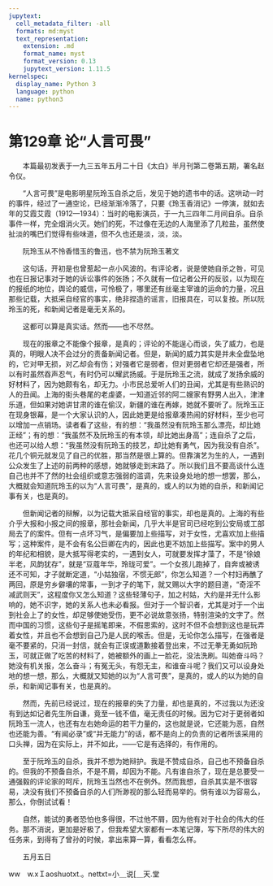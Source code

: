 ```yaml
---
jupytext:
  cell_metadata_filter: -all
  formats: md:myst
  text_representation:
    extension: .md
    format_name: myst
    format_version: 0.13
    jupytext_version: 1.11.5
kernelspec:
  display_name: Python 3
  language: python
  name: python3
---
```

# 第129章  论“人言可畏” 

　　本篇最初发表于一九三五年五月二十日《太白》半月刊第二卷第五期，署名赵令仪。 

　　“人言可畏”是电影明星阮玲玉自杀之后，发见于她的遗书中的话。这哄动一时的事件，经过了一通空论，已经渐渐冷落了，只要《玲玉香消记》一停演，就如去年的艾霞艾霞（1912—1934）：当时的电影演员，于一九三四年二月间自杀。自杀事件一样，完全烟消火灭。她们的死，不过像在无边的人海里添了几粒盐，虽然使扯淡的嘴巴们觉得有些味道，但不久也还是淡，淡，淡。 

　　阮玲玉从不怜香惜玉的鲁迅，也不禁为阮玲玉著文 

　　这句话，开初是也曾惹起一点小风波的。有评论者，说是使她自杀之咎，可见也在日报记事对于她的诉讼事件的张扬；不久就有一位记者公开的反驳，以为现在的报纸的地位，舆论的威信，可怜极了，哪里还有丝毫主宰谁的运命的力量，况且那些记载，大抵采自经官的事实，绝非捏造的谣言，旧报具在，可以复按。所以阮玲玉的死，和新闻记者是毫无关系的。 

　　这都可以算是真实话。然而——也不尽然。 

　　现在的报章之不能像个报章，是真的；评论的不能逞心而谈，失了威力，也是真的，明眼人决不会过分的责备新闻记者。但是，新闻的威力其实是并未全盘坠地的，它对甲无损，对乙却会有伤；对强者它是弱者，但对更弱者它却还是强者，所以有时虽然吞声忍气，有时仍可以耀武扬威。于是阮玲玉之流，就成了发扬余威的好材料了，因为她颇有名，却无力。小市民总爱听人们的丑闻，尤其是有些熟识的人的丑闻。上海的街头巷尾的老虔婆，一知道近邻的阿二嫂家有野男人出入，津津乐道，但如果对她讲甘肃的谁在偷汉，新疆的谁在再嫁，她就不要听了。阮玲玉正在现身银幕，是一个大家认识的人，因此她更是给报章凑热闹的好材料，至少也可以增加一点销场。读者看了这些，有的想：“我虽然没有阮玲玉那么漂亮，却比她正经”；有的想：“我虽然不及阮玲玉的有本领，却比她出身高”；连自杀了之后，也还可以给人想：“我虽然没有阮玲玉的技艺，却比她有勇气，因为我没有自杀”。花几个铜元就发见了自己的优胜，那当然是很上算的。但靠演艺为生的人，一遇到公众发生了上述的前两种的感想，她就够走到末路了。所以我们且不要高谈什么连自己也并不了然的社会组织或意志强弱的滥调，先来设身处地的想一想罢，那么，大概就会知道阮玲玉的以为“人言可畏”，是真的，或人的以为她的自杀，和新闻记事有关，也是真的。 

　　但新闻记者的辩解，以为记载大抵采自经官的事实，却也是真的。上海的有些介乎大报和小报之间的报章，那社会新闻，几乎大半是官司已经吃到公安局或工部局去了的案件。但有一点坏习气，是偏要加上些描写，对于女性，尤喜欢加上些描写；这种案件，是不会有名公巨卿在内的，因此也更不妨加上些描写。案中的男人的年纪和相貌，是大抵写得老实的，一遇到女人，可就要发挥才藻了，不是“徐娘半老，风韵犹存”，就是“豆蔻年华，玲珑可爱”。一个女孩儿跑掉了，自奔或被诱还不可知，才子就断定道，“小姑独宿，不惯无郎”，你怎么知道？一个村妇再醮了两回，原是穷乡僻壤的常事，一到才子的笔下，就又赐以大字的题目道，“奇淫不减武则天”，这程度你又怎么知道？这些轻薄句子，加之村姑，大约是并无什么影响的，她不识字，她的关系人也未必看报。但对于一个智识者，尤其是对于一个出到社会上了的女性，却足够使她受伤，更不必说故意张扬，特别渲染的文字了。然而中国的习惯，这些句子是摇笔即来，不假思索的，这时不但不会想到这也是玩弄着女性，并且也不会想到自己乃是人民的喉舌。但是，无论你怎么描写，在强者是毫不要紧的，只消一封信，就会有正误或道歉接着登出来，不过无拳无勇如阮玲玉，可就正做了吃苦的材料了，她被额外的画上一脸花，没法洗刷。叫她奋斗吗？她没有机关报，怎么奋斗；有冤无头，有怨无主，和谁奋斗呢？我们又可以设身处地的想一想，那么，大概就又知她的以为“人言可畏”，是真的，或人的以为她的自杀，和新闻记事有关，也是真的。 

　　然而，先前已经说过，现在的报章的失了力量，却也是真的，不过我以为还没有到达如记者先生所自谦，竟至一钱不值，毫无责任的时候。因为它对于更弱者如阮玲玉一流人，也还有左右她命运的若干力量的，这也就是说，它还能为恶，自然也还能为善。“有闻必录”或“并无能力”的话，都不是向上的负责的记者所该采用的口头禅，因为在实际上，并不如此，——它是有选择的，有作用的。 

　　至于阮玲玉的自杀，我并不想为她辩护。我是不赞成自杀，自己也不预备自杀的。但我的不预备自杀，不是不屑，却因为不能。凡有谁自杀了，现在是总要受一通强毅的评论家的呵斥，阮玲玉当然也不在例外。然而我想，自杀其实是不很容易，决没有我们不预备自杀的人们所渺视的那么轻而易举的。倘有谁以为容易么，那么，你倒试试看！ 

　　自然，能试的勇者恐怕也多得很，不过他不屑，因为他有对于社会的伟大的任务。那不消说，更加是好极了，但我希望大家都有一本笔记簿，写下所尽的伟大的任务来，到得有了曾孙的时候，拿出来算一算，看看怎么样。 

　　五月五日 

ww　w.xＩaoshuotxt.。nettxt=小＿说[＿天.堂 

